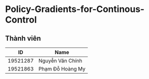 # Policy-Gradients-for-Continous-Control

## Thành viên

| ID | Name | 
| -- | ------- | 
| 19521287  | Nguyễn Văn Chính |
| 19521863 | Phạm Đỗ Hoàng My | 

